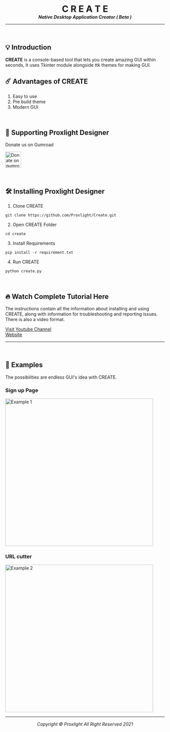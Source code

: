 <p align="center">

  <h1 align="center" style="margin: 0 auto 0 auto;">C R E A T E</h1>
  <h5 align="center" style="margin: 0 auto 0 auto;">Native Desktop Application Creator ( Beta )</h5>
  </p>
  
---
<br>

## 💡 Introduction

<b>CREATE</b> is a console-based tool that lets you create amazing GUI within seconds, It uses Tkinter module alongside ttk themes for making GUI.
<br>

## ☄️  Advantages of <b>CREATE</b>

1. Easy to use
2. Pre build theme
3. Modern GUI


<br>


## 🦋 Supporting Proxlight Designer

Donate us on Gumroad

<a href="https://gum.co/Deadc" target="_blank"><img src="https://assets.website-files.com/609bfbe57ec8f3547d866cd7/609c31b0a526ef442513e8cc_gumroad.svg" alt="Donate on gumroad" width="50px" ></a>

<br>

## 🛠  Installing Proxlight Designer

1. Clone CREATE

```
git clone https://github.com/Proxlight/Create.git
```

2. Open CREATE Folder
```
cd create
```

3. Install Requirements
```
pip install -r requirement.txt
```

4. Run CREATE
```
python create.py
```

<br>

## 🔥 Watch Complete Tutorial Here

The instructions contain all the information about installing and using CREATE, along with information for troubleshooting and reporting issues. There is also a video format.

[Visit Youtube Channel](https://www.youtube.com/channel/UCZY5SODGdRzOeD_lHCzPdKg)  
[Website](https://www.plexusdesigns.cf/)
___
<br>





## 🎯 Examples
The possibilities are endless GUI's idea with CREATE.

### Sign up Page
<img width="467" alt="Example 1" src="https://raw.githubusercontent.com/Proxlight/Create/main/Example1.png">

### URL cutter
<img width="467" alt="Example 2" src="https://raw.githubusercontent.com/Proxlight/Create/main/Example2.png">


---

<p align="center">

  <h6 align="center" style="margin: 0 auto 0 auto;">Copyright © Proxlight All Right Reserved 2021</h1>
  </p>
